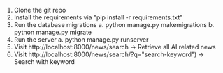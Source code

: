 1. Clone the git repo
2. Install the requirements via "pip install -r requirements.txt"
3. Run the database migrations
   a. python manage.py makemigrations
   b. python manage.py migrate
4. Run the server
   a. python manage.py runserver
5. Visit http://localhost:8000/news/search -> Retrieve all AI related news
6. Visit http://localhost:8000/news/search/?q="search-keyword") -> Search with keyword
